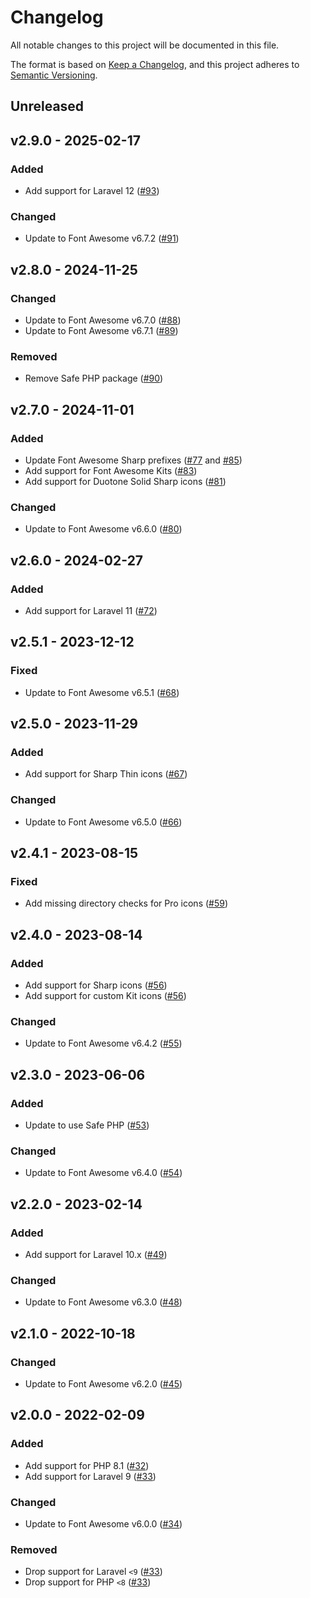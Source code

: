 # Changelog

All notable changes to this project will be documented in this file.

The format is based on [Keep a Changelog](https://keepachangelog.com), and this project adheres to [Semantic Versioning](https://semver.org).

## Unreleased

## v2.9.0 - 2025-02-17

### Added
- Add support for Laravel 12 ([#93](https://github.com/owenvoke/blade-fontawesome/pull/93))

### Changed
- Update to Font Awesome v6.7.2 ([#91](https://github.com/owenvoke/blade-fontawesome/pull/91))

## v2.8.0 - 2024-11-25

### Changed
- Update to Font Awesome v6.7.0 ([#88](https://github.com/owenvoke/blade-fontawesome/pull/88))
- Update to Font Awesome v6.7.1 ([#89](https://github.com/owenvoke/blade-fontawesome/pull/89))

### Removed
- Remove Safe PHP package ([#90](https://github.com/owenvoke/blade-fontawesome/pull/90))

## v2.7.0 - 2024-11-01

### Added
- Update Font Awesome Sharp prefixes ([#77](https://github.com/owenvoke/blade-fontawesome/pull/77) and [#85](https://github.com/owenvoke/blade-fontawesome/pull/85))
- Add support for Font Awesome Kits ([#83](https://github.com/owenvoke/blade-fontawesome/pull/83))
- Add support for Duotone Solid Sharp icons ([#81](https://github.com/owenvoke/blade-fontawesome/pull/81))

### Changed
- Update to Font Awesome v6.6.0 ([#80](https://github.com/owenvoke/blade-fontawesome/pull/80))

## v2.6.0 - 2024-02-27

### Added
- Add support for Laravel 11 ([#72](https://github.com/owenvoke/blade-fontawesome/pull/72))

## v2.5.1 - 2023-12-12

### Fixed
- Update to Font Awesome v6.5.1 ([#68](https://github.com/owenvoke/blade-fontawesome/pull/68))

## v2.5.0 - 2023-11-29

### Added
- Add support for Sharp Thin icons ([#67](https://github.com/owenvoke/blade-fontawesome/pull/67))

### Changed
- Update to Font Awesome v6.5.0 ([#66](https://github.com/owenvoke/blade-fontawesome/pull/66))

## v2.4.1 - 2023-08-15

### Fixed
- Add missing directory checks for Pro icons ([#59](https://github.com/owenvoke/blade-fontawesome/pull/59))

## v2.4.0 - 2023-08-14

### Added
- Add support for Sharp icons ([#56](https://github.com/owenvoke/blade-fontawesome/pull/56))
- Add support for custom Kit icons ([#56](https://github.com/owenvoke/blade-fontawesome/pull/56))

### Changed
- Update to Font Awesome v6.4.2 ([#55](https://github.com/owenvoke/blade-fontawesome/pull/55))

## v2.3.0 - 2023-06-06

### Added
- Update to use Safe PHP ([#53](https://github.com/owenvoke/blade-fontawesome/pull/53))

### Changed
- Update to Font Awesome v6.4.0 ([#54](https://github.com/owenvoke/blade-fontawesome/pull/54))

## v2.2.0 - 2023-02-14

### Added
- Add support for Laravel 10.x ([#49](https://github.com/owenvoke/blade-fontawesome/pull/49))

### Changed
- Update to Font Awesome v6.3.0 ([#48](https://github.com/owenvoke/blade-fontawesome/pull/48))

## v2.1.0 - 2022-10-18

### Changed
- Update to Font Awesome v6.2.0 ([#45](https://github.com/owenvoke/blade-fontawesome/pull/45))

## v2.0.0 - 2022-02-09

### Added
- Add support for PHP 8.1 ([#32](https://github.com/owenvoke/blade-fontawesome/pull/32))
- Add support for Laravel 9 ([#33](https://github.com/owenvoke/blade-fontawesome/pull/33))

### Changed
- Update to Font Awesome v6.0.0 ([#34](https://github.com/owenvoke/blade-fontawesome/pull/34))

### Removed
- Drop support for Laravel `<9` ([#33](https://github.com/owenvoke/blade-fontawesome/pull/33))
- Drop support for PHP `<8` ([#33](https://github.com/owenvoke/blade-fontawesome/pull/33))
